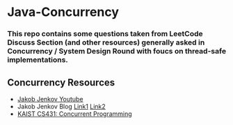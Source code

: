 # Java-Concurrency

### This repo contains some questions taken from LeetCode Discuss Section (and other resources) generally asked in Concurrency / System Design Round with foucs on thread-safe implementations.

## Concurrency Resources
- [Jakob Jenkov Youtube](https://www.youtube.com/playlist?list=PLL8woMHwr36EDxjUoCzboZjedsnhLP1j4)
- Jakob Jenkov Blog [Link1](https://jenkov.com/tutorials/java-concurrency/index.html) [Link2](https://jenkov.com/tutorials/java-util-concurrent/index.html)
- [KAIST CS431: Concurrent Programming](https://www.youtube.com/playlist?list=PL5aMzERQ_OZ9j40DJNlsem2qAGoFbfwb4)
